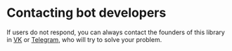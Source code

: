 # Contacting bot developers

If users do not respond, you can always contact the founders of this library in [VK](https://vk.com/shizumico) or [Telegram](https://t.me/shizumico), who will try to solve your problem.